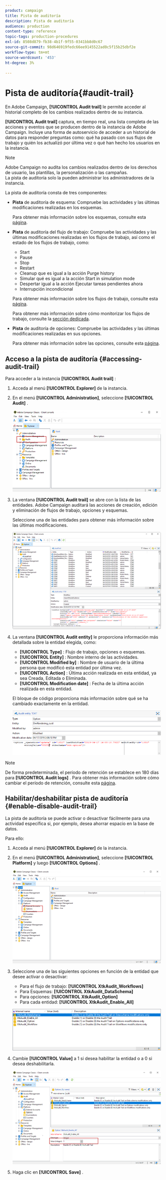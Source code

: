 ```yaml
---
product: campaign
title: Pista de auditoría
description: Pista de auditoría
audience: production
content-type: reference
topic-tags: production-procedures
exl-id: 8508d879-fb38-4b1f-9f55-0341bb8d0c67
source-git-commit: 98d646919fedc66ee9145522ad0c5f15b25dbf2e
workflow-type: tm+mt
source-wordcount: '453'
ht-degree: 3%

---
```


# Pista de auditoría{#audit-trail}

En Adobe Campaign, **[!UICONTROL Audit trail]** le permite acceder al historial completo de los cambios realizados dentro de su instancia.

**[!UICONTROL Audit trail]** captura, en tiempo real, una lista completa de las acciones y eventos que se producen dentro de la instancia de Adobe Campaign. Incluye una forma de autoservicio de acceder a un historial de datos para responder preguntas como: qué ha pasado con sus flujos de trabajo y quién los actualizó por última vez o qué han hecho los usuarios en la instancia.

>[!NOTE]
>
>Adobe Campaign no audita los cambios realizados dentro de los derechos de usuario, las plantillas, la personalización o las campañas.\
>La pista de auditoría solo la pueden administrar los administradores de la instancia.

La pista de auditoría consta de tres componentes:

* **Pista** de auditoría de esquema: Compruebe las actividades y las últimas modificaciones realizadas en los esquemas.

   Para obtener más información sobre los esquemas, consulte esta [página](../../configuration/using/data-schemas.md).

* **Pista** de auditoría del flujo de trabajo: Compruebe las actividades y las últimas modificaciones realizadas en los flujos de trabajo, así como el estado de los flujos de trabajo, como:

   * Start
   * Pause
   * Stop
   * Restart
   * Cleanup que es igual a la acción Purge history
   * Simular qué es igual a la acción Start in simulation mode
   * Despertar igual a la acción Ejecutar tareas pendientes ahora
   * Interrupción incondicional

   Para obtener más información sobre los flujos de trabajo, consulte esta [página](../../workflow/using/about-workflows.md).

   Para obtener más información sobre cómo monitorizar los flujos de trabajo, consulte la [sección dedicada](../../workflow/using/monitoring-workflow-execution.md).

* **Pista** de auditoría de opciones: Compruebe las actividades y las últimas modificaciones realizadas en sus opciones.

   Para obtener más información sobre las opciones, consulte esta [página](../../installation/using/configuring-campaign-options.md).

## Acceso a la pista de auditoría {#accessing-audit-trail}

Para acceder a la instancia **[!UICONTROL Audit trail]** :

1. Acceda al menú **[!UICONTROL Explorer]** de la instancia.
1. En el menú **[!UICONTROL Administration]**, seleccione **[!UICONTROL Audit]** .

   ![](assets/audit_trail_1.png)

1. La ventana **[!UICONTROL Audit trail]** se abre con la lista de las entidades. Adobe Campaign auditará las acciones de creación, edición y eliminación de flujos de trabajo, opciones y esquemas.

   Seleccione una de las entidades para obtener más información sobre las últimas modificaciones.

   ![](assets/audit_trail_2.png)

1. La ventana **[!UICONTROL Audit entity]** le proporciona información más detallada sobre la entidad elegida, como:

   * **[!UICONTROL Type]** : Flujo de trabajo, opciones o esquemas.
   * **[!UICONTROL Entity]** : Nombre interno de las actividades.
   * **[!UICONTROL Modified by]** : Nombre de usuario de la última persona que modificó esta entidad por última vez.
   * **[!UICONTROL Action]** : Última acción realizada en esta entidad, ya sea Creada, Editada o Eliminada.
   * **[!UICONTROL Modification date]** : Fecha de la última acción realizada en esta entidad.

   El bloque de código proporciona más información sobre qué se ha cambiado exactamente en la entidad.

   ![](assets/audit_trail_3.png)

>[!NOTE]
>
>De forma predeterminada, el período de retención se establece en 180 días para **[!UICONTROL Audit logs]** . Para obtener más información sobre cómo cambiar el período de retención, consulte esta [página](../../production/using/database-cleanup-workflow.md#deployment-wizard).

## Habilitar/deshabilitar pista de auditoría {#enable-disable-audit-trail}

La pista de auditoría se puede activar o desactivar fácilmente para una actividad específica si, por ejemplo, desea ahorrar espacio en la base de datos.

Para ello:

1. Acceda al menú **[!UICONTROL Explorer]** de la instancia.
1. En el menú **[!UICONTROL Administration]**, seleccione **[!UICONTROL Platform]** y luego **[!UICONTROL Options]** .

   ![](assets/audit_trail_4.png)

1. Seleccione una de las siguientes opciones en función de la entidad que desee activar o desactivar:

   * Para el flujo de trabajo: **[!UICONTROL XtkAudit_Workflows]**
   * Para Esquemas: **[!UICONTROL XtkAudit_DataSchema]**
   * Para opciones: **[!UICONTROL XtkAudit_Option]**
   * Para cada entidad: **[!UICONTROL XtkAudit_Enable_All]**

   ![](assets/audit_trail_5.png)

1. Cambie **[!UICONTROL Value]** a 1 si desea habilitar la entidad o a 0 si desea deshabilitarla.

   ![](assets/audit_trail_6.png)

1. Haga clic en **[!UICONTROL Save]** .
